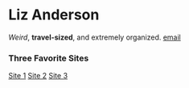 # Liz Anderson
_Weird_, **travel-sized**, and extremely organized.
[email](elizabethanderson@ewu.eagles.edu)

### Three Favorite Sites
[Site 1](pyramidcollection.com)
[Site 2](youtube.com)
[Site 3](hottopic.com)